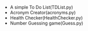 - A simple To Do List(TDList.py)   
- Acronym Creator(acronyms.py)  
- Health Checker(HealthChecker.py)
- Number Guessing game(Guess.py)  